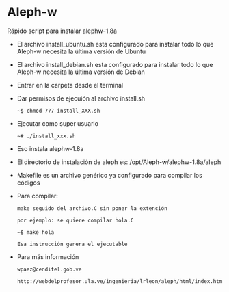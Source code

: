 # Aleph-w
Rápido script para instalar alephw-1.8a

-   El archivo install_ubuntu.sh esta configurado para instalar todo lo que Aleph-w necesita la última versión de Ubuntu

-   El archivo install_debian.sh esta configurado para instalar todo lo que Aleph-w necesita la última versión de Debian

-   Entrar en la carpeta desde el terminal

-   Dar permisos de ejecuión al archivo install.sh

        ~$ chmod 777 install_XXX.sh

-   Ejecutar como super usuario

        ~# ./install_xxx.sh

-   Eso instala alephw-1.8a

-   El directorio de instalación de aleph es: /opt/Aleph-w/alephw-1.8a/aleph

-   Makefile es un archivo genérico ya configurado para compilar los códigos

-   Para compilar:

        make seguido del archivo.C sin poner la extención

        por ejemplo: se quiere compilar hola.C

        ~$ make hola

        Esa instrucción genera el ejecutable

-   Para más información

        wpaez@cenditel.gob.ve

        http://webdelprofesor.ula.ve/ingenieria/lrleon/aleph/html/index.html
